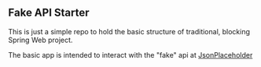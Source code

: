 ## Fake API Starter

This is just a simple repo to hold the basic structure of traditional, blocking Spring Web project.

The basic app is intended to interact with the "fake" api at [JsonPlaceholder](https://jsonplaceholder.typicode.com/)